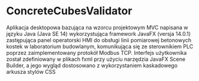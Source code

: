 # ConcreteCubesValidator
Aplikacja desktopowa bazująca na wzorcu projektowym MVC napisana w języku Java (Java SE 14) wykorzystująca framework JavaFX (versja 14.0.1)
zastępująca panel operatorski HMI do obsługi linii pomiarowej betonowych kostek w laboratorium budowlanym, 
komunikująca się ze sterownikiem PLC poprzez zaimplementowany protokół Modbus TCP. 
Interfejs użytkownika został zdefiniowany w plikach fxml przy użyciu narzędzia JavaFX Scene Builder, 
a jego wygląd dostosowano z wykorzystaniem kaskadowego arkusza stylów CSS
